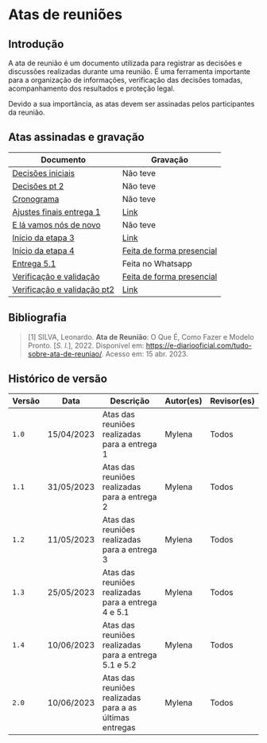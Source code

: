 # Atas de reuniões

## Introdução

 A ata de reunião é um documento utilizada para registrar as decisões e discussões realizadas durante uma reunião. É uma ferramenta importante para a organização de informações, verificação das decisões tomadas, acompanhamento dos resultados e proteção legal.
 
Devido a sua importância, as atas devem ser assinadas pelos participantes da reunião. 

## Atas assinadas e gravação

|Documento|Gravação  |
|--|--|
|[Decisões iniciais](https://unbbr-my.sharepoint.com/:b:/g/personal/211029497_aluno_unb_br/ET70WWU2w4lEvpnx2HB1lqUB9ggQfThyfPpFeqAKbHE2zA?e=cmF8cj)  | Não teve |
|[Decisões pt 2](https://unbbr-my.sharepoint.com/:b:/g/personal/211029497_aluno_unb_br/EamdHFfd97NGqrK_areBWAQBETXifyiiKS2kaz69STILLA?e=OttyIt)| Não teve
|[Cronograma](https://unbbr-my.sharepoint.com/:b:/g/personal/211029497_aluno_unb_br/EV0-Xe9g2YhLveIGywPPZjgBZJ8H9eswDfB2FZbJZsZUSw?e=NZLedQ)| Não teve
| [Ajustes finais entrega 1](https://unbbr-my.sharepoint.com/:b:/g/personal/211029497_aluno_unb_br/ETj9-j-RykpAhUtwFGwecsoBR7U6vTItTc2dnJj1aCQJTA?e=ZquvfV)|[Link](https://youtu.be/xmTG8MMpY8Y)
|[E lá vamos nós de novo](https://unbbr-my.sharepoint.com/:b:/g/personal/211029497_aluno_unb_br/ESqqoghq39RNn7_QRXKcOwgB3d8CoFCPCu--7UQAHCvWeA?e=Th472Q)| Não teve 
|[Início da etapa 3](https://unbbr-my.sharepoint.com/:b:/g/personal/211029497_aluno_unb_br/EZoPfEuO2AFFj1s8ctUed_EBM570csctoPsSm1SoaUIFfg?e=IpNYqe) | [Link](https://youtu.be/El_cwOEWp14)
|[Início da etapa 4 ](https://unbbr-my.sharepoint.com/:b:/g/personal/211029497_aluno_unb_br/ET0cLXPtA5RNkTa6TDa_BPwB8QUmMvR31_o7CPkXOJXNGQ?e=y1A0NJ)   | [Feita de forma presencial](https://unbbr-my.sharepoint.com/:i:/g/personal/211029497_aluno_unb_br/ERKoNKGXiQpBhrZ4-yRppUEBh_hzvNKimq6oJPt9-rMTKw?e=9dDfPX)|
| [Entrega 5.1](https://unbbr-my.sharepoint.com/:b:/g/personal/211029497_aluno_unb_br/EfN-Uq17mS1Gn7_NABA_laMBkOsyba_wQTxBBjLPbGFA_Q?e=VCHPig)| Feita no Whatsapp
| [Verificação e validação](https://unbbr-my.sharepoint.com/:b:/g/personal/211029497_aluno_unb_br/EZVINflYfH1OqQWNvFwZPbcBQGjzb-iCjTmB5k3rgh7rHQ?e=oRfU8H) | [Feita de forma presencial](https://unbbr-my.sharepoint.com/:i:/g/personal/211029497_aluno_unb_br/ERI3-4jbdHNGuobwbSv35G0BY1icuHHwCiY5FTtHzDqWoQ?e=JRQqWP)
| [Verificação e validação pt2](https://unbbr-my.sharepoint.com/:b:/g/personal/211029497_aluno_unb_br/EZ3VozKiuKdOi-ji-53LzgEBhPdFh62KSc_QWVESZBg3Wg?e=Tm8LGV) | [Link](https://www.youtube.com/watch?v=t4xvg6oHiZI) 


## Bibliografia
> [1] SILVA, Leonardo. **Ata de Reunião**: O Que É, Como Fazer e Modelo Pronto. [_S. l._], 2022. Disponível em: https://e-diariooficial.com/tudo-sobre-ata-de-reuniao/. Acesso em: 15 abr. 2023.

## Histórico de versão
| Versão | Data | Descrição| Autor(es)| Revisor(es)
|--|--|--|--|--|
| `1.0` |15/04/2023|Atas das reuniões realizadas para a entrega 1| Mylena| Todos
| `1.1` |31/05/2023|Atas das reuniões realizadas para a entrega 2| Mylena| Todos
| `1.2` |11/05/2023|Atas das reuniões realizadas para a entrega 3 | Mylena| Todos
| `1.3` |25/05/2023|Atas das reuniões realizadas para a entrega 4 e 5.1 | Mylena| Todos
| `1.4` |10/06/2023|Atas das reuniões realizadas para a entrega 5.1 e 5.2 | Mylena| Todos
| `2.0` |10/06/2023|Atas das reuniões realizadas para a as últimas entregas | Mylena| Todos


